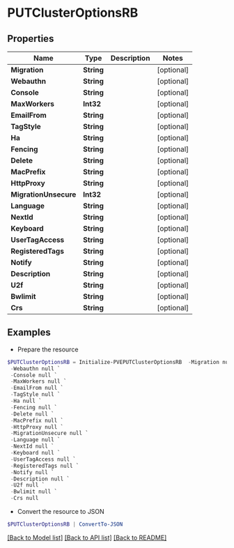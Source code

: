 # PUTClusterOptionsRB
## Properties

Name | Type | Description | Notes
------------ | ------------- | ------------- | -------------
**Migration** | **String** |  | [optional] 
**Webauthn** | **String** |  | [optional] 
**Console** | **String** |  | [optional] 
**MaxWorkers** | **Int32** |  | [optional] 
**EmailFrom** | **String** |  | [optional] 
**TagStyle** | **String** |  | [optional] 
**Ha** | **String** |  | [optional] 
**Fencing** | **String** |  | [optional] 
**Delete** | **String** |  | [optional] 
**MacPrefix** | **String** |  | [optional] 
**HttpProxy** | **String** |  | [optional] 
**MigrationUnsecure** | **Int32** |  | [optional] 
**Language** | **String** |  | [optional] 
**NextId** | **String** |  | [optional] 
**Keyboard** | **String** |  | [optional] 
**UserTagAccess** | **String** |  | [optional] 
**RegisteredTags** | **String** |  | [optional] 
**Notify** | **String** |  | [optional] 
**Description** | **String** |  | [optional] 
**U2f** | **String** |  | [optional] 
**Bwlimit** | **String** |  | [optional] 
**Crs** | **String** |  | [optional] 

## Examples

- Prepare the resource
```powershell
$PUTClusterOptionsRB = Initialize-PVEPUTClusterOptionsRB  -Migration null `
 -Webauthn null `
 -Console null `
 -MaxWorkers null `
 -EmailFrom null `
 -TagStyle null `
 -Ha null `
 -Fencing null `
 -Delete null `
 -MacPrefix null `
 -HttpProxy null `
 -MigrationUnsecure null `
 -Language null `
 -NextId null `
 -Keyboard null `
 -UserTagAccess null `
 -RegisteredTags null `
 -Notify null `
 -Description null `
 -U2f null `
 -Bwlimit null `
 -Crs null
```

- Convert the resource to JSON
```powershell
$PUTClusterOptionsRB | ConvertTo-JSON
```

[[Back to Model list]](../README.md#documentation-for-models) [[Back to API list]](../README.md#documentation-for-api-endpoints) [[Back to README]](../README.md)

